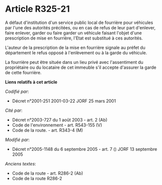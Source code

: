 # Article R325-21

A défaut d'institution d'un service public local de fourrière pour véhicules par l'une des autorités précitées, ou en cas de
refus de leur part d'enlever, faire enlever, garder ou faire garder un véhicule faisant l'objet d'une prescription de mise en
fourrière, l'Etat est substitué à ces autorités.

L'auteur de la prescription de la mise en fourrière signale au préfet du département le refus opposé à l'enlèvement ou à la
garde du véhicule.

La fourrière peut être située dans un lieu privé avec l'assentiment du propriétaire ou du locataire de cet immeuble s'il
accepte d'assurer la garde de cette fourrière.

**Liens relatifs à cet article**

_Codifié par_:

  - Décret n°2001-251 2001-03-22 JORF 25 mars 2001

_Cité par_:

  - Décret n°2003-727 du 1 août 2003 - art. 2 (Ab)
  - Code de l'environnement - art. R543-155 (V)
  - Code de la route. - art. R343-4 (M)

_Modifié par_:

  - Décret n°2005-1148 du 6 septembre 2005 - art. 7 () JORF 13 septembre 2005

_Anciens textes_:

  - Code de la route - art. R286-2 (Ab)
  - Code de la route R286-2
